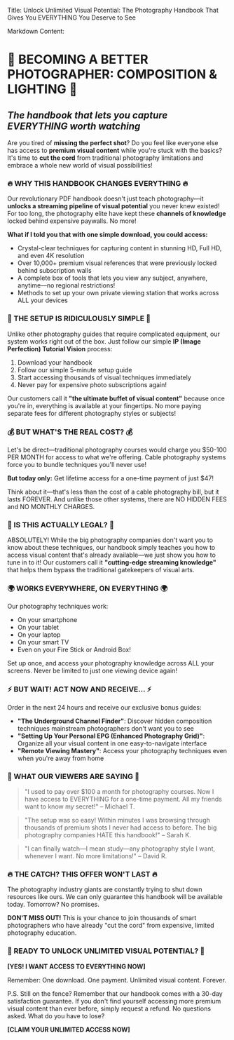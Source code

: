 Title: Unlock Unlimited Visual Potential: The Photography Handbook That Gives You EVERYTHING You Deserve to See

Markdown Content:
# 📸 BECOMING A BETTER PHOTOGRAPHER: COMPOSITION & LIGHTING 📸
## *The handbook that lets you capture EVERYTHING worth watching*

Are you tired of **missing the perfect shot**? Do you feel like everyone else has access to **premium visual content** while you're stuck with the basics? It's time to **cut the cord** from traditional photography limitations and embrace a whole new world of visual possibilities!

### 🔥 WHY THIS HANDBOOK CHANGES EVERYTHING 🔥

Our revolutionary PDF handbook doesn't just teach photography—it **unlocks a streaming pipeline of visual potential** you never knew existed! For too long, the photography elite have kept these **channels of knowledge** locked behind expensive paywalls. No more!

**What if I told you that with one simple download, you could access:**
- Crystal-clear techniques for capturing content in stunning HD, Full HD, and even 4K resolution
- Over 10,000+ premium visual references that were previously locked behind subscription walls
- A complete box of tools that lets you view any subject, anywhere, anytime—no regional restrictions!
- Methods to set up your own private viewing station that works across ALL your devices

### 🚀 THE SETUP IS RIDICULOUSLY SIMPLE 🚀

Unlike other photography guides that require complicated equipment, our system works right out of the box. Just follow our simple **IP (Image Perfection) Tutorial Vision** process:

1. Download your handbook
2. Follow our simple 5-minute setup guide
3. Start accessing thousands of visual techniques immediately
4. Never pay for expensive photo subscriptions again!

Our customers call it **"the ultimate buffet of visual content"** because once you're in, everything is available at your fingertips. No more paying separate fees for different photography styles or subjects!

### 💰 BUT WHAT'S THE REAL COST? 💰

Let's be direct—traditional photography courses would charge you $50-100 PER MONTH for access to what we're offering. Cable photography systems force you to bundle techniques you'll never use!

**But today only:** Get lifetime access for a one-time payment of just $47!

Think about it—that's less than the cost of a cable photography bill, but it lasts FOREVER. And unlike those other systems, there are NO HIDDEN FEES and NO MONTHLY CHARGES.

### 🔐 IS THIS ACTUALLY LEGAL? 🔐

ABSOLUTELY! While the big photography companies don't want you to know about these techniques, our handbook simply teaches you how to access visual content that's already available—we just show you how to tune in to it! Our customers call it **"cutting-edge streaming knowledge"** that helps them bypass the traditional gatekeepers of visual arts.

### 🌍 WORKS EVERYWHERE, ON EVERYTHING 🌍

Our photography techniques work:
- On your smartphone
- On your tablet
- On your laptop
- On your smart TV
- Even on your Fire Stick or Android Box!

Set up once, and access your photography knowledge across ALL your screens. Never be limited to just one viewing device again!

### ⚡ BUT WAIT! ACT NOW AND RECEIVE... ⚡

Order in the next 24 hours and receive our exclusive bonus guides:
- **"The Underground Channel Finder"**: Discover hidden composition techniques mainstream photographers don't want you to see
- **"Setting Up Your Personal EPG (Enhanced Photography Grid)"**: Organize all your visual content in one easy-to-navigate interface
- **"Remote Viewing Mastery"**: Access your photography techniques even when you're away from home

### 📱 WHAT OUR VIEWERS ARE SAYING 📱

> "I used to pay over $100 a month for photography courses. Now I have access to EVERYTHING for a one-time payment. All my friends want to know my secret!" – Michael T.

> "The setup was so easy! Within minutes I was browsing through thousands of premium shots I never had access to before. The big photography companies HATE this handbook!" – Sarah K.

> "I can finally watch—I mean study—any photography style I want, whenever I want. No more limitations!" – David R.

### 🔥 THE CATCH? THIS OFFER WON'T LAST 🔥

The photography industry giants are constantly trying to shut down resources like ours. We can only guarantee this handbook will be available today. Tomorrow? No promises.

**DON'T MISS OUT!** This is your chance to join thousands of smart photographers who have already "cut the cord" from expensive, limited photography education.

### 🚀 READY TO UNLOCK UNLIMITED VISUAL POTENTIAL? 🚀

**[YES! I WANT ACCESS TO EVERYTHING NOW]**

Remember: One download. One payment. Unlimited visual content. Forever.

P.S. Still on the fence? Remember that our handbook comes with a 30-day satisfaction guarantee. If you don't find yourself accessing more premium visual content than ever before, simply request a refund. No questions asked. What do you have to lose?

**[CLAIM YOUR UNLIMITED ACCESS NOW]**